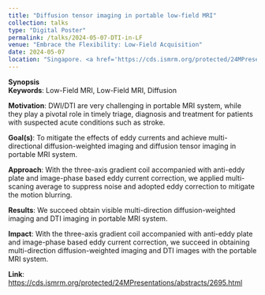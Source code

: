 ```yaml
---
title: "Diffusion tensor imaging in portable low-field MRI"
collection: talks
type: "Digital Poster"
permalink: /talks/2024-05-07-DTI-in-LF
venue: "Embrace the Flexibility: Low-Field Acquisition"
date: 2024-05-07
location: "Singapore. <a href='https://cds.ismrm.org/protected/24MPresentations/abstracts/2695.html'>View Online</a>"
---
```



**Synopsis** <br>
**Keywords**: Low-Field MRI, Low-Field MRI, Diffusion

**Motivation**: DWI/DTI are very challenging in portable MRI system, while they play a pivotal role in timely triage, diagnosis and treatment for patients with suspected acute conditions such as stroke.

**Goal(s)**: To mitigate the effects of eddy currents and achieve multi-directional diffusion-weighted imaging and diffusion tensor imaging in portable MRI system.

**Approach**: With the three-axis gradient coil accompanied with anti-eddy plate and image-phase based eddy current correction, we applied multi-scaning average to suppress noise and adopted eddy correction to mitigate the motion blurring.

**Results**: We succeed obtain visible multi-direction diffusion-weighted imaging and DTI imaging in portable MRI system.

**Impact**: With the three-axis gradient coil accompanied with anti-eddy plate and image-phase based eddy current correction, we succeed in obtaining multi-direction diffusion-weighted imaging and DTI images with the portable MRI system.

**Link**: <a href='https://cds.ismrm.org/protected/24MPresentations/abstracts/2695.html'>https://cds.ismrm.org/protected/24MPresentations/abstracts/2695.html</a>